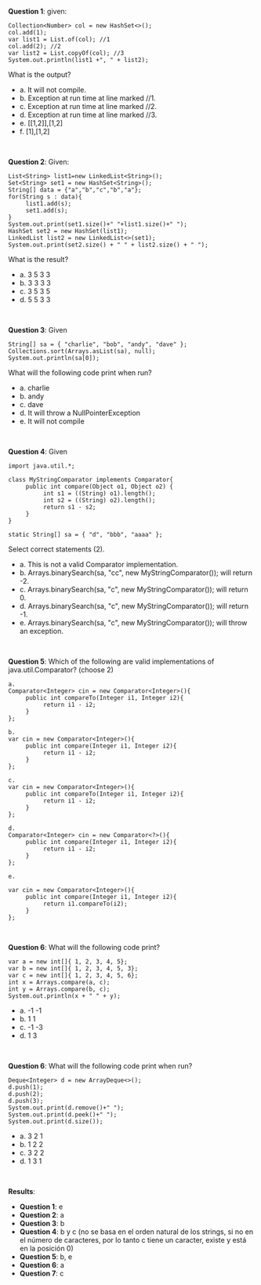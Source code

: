 **Question 1**: given:

```
Collection<Number> col = new HashSet<>();
col.add(1);
var list1 = List.of(col); //1
col.add(2); //2
var list2 = List.copyOf(col); //3
System.out.println(list1 +", " + list2);
```

What is the output?

- a. It will not compile.
- b. Exception at run time at line marked //1.
- c. Exception at run time at line marked //2.
- d. Exception at run time at line marked //3.
- e. [[1,2]],[1,2]
- f. [1],[1,2]

<br>

**Question 2**: Given:

```
List<String> list1=new LinkedList<String>();
Set<String> set1 = new HashSet<String>();
String[] data = {"a","b","c","b","a"};
for(String s : data){
     list1.add(s);
     set1.add(s);
}
System.out.print(set1.size()+" "+list1.size()+" ");
HashSet set2 = new HashSet(list1);
LinkedList list2 = new LinkedList<>(set1);
System.out.print(set2.size() + " " + list2.size() + " ");
```

What is the result?

- a. 3 5 3 3
- b. 3 3 3 3
- c. 3 5 3 5
- d. 5 5 3 3

<br>

**Question 3**: Given

```
String[] sa = { "charlie", "bob", "andy", "dave" };
Collections.sort(Arrays.asList(sa), null);
System.out.println(sa[0]);
```

What will the following code print when run?

- a. charlie
- b. andy
- c. dave
- d. It will throw a NullPointerException
- e. It will not compile

<br>

**Question 4**: Given

```
import java.util.*;

class MyStringComparator implements Comparator{
     public int compare(Object o1, Object o2) {
          int s1 = ((String) o1).length();
          int s2 = ((String) o2).length();
          return s1 - s2;
     }
}
```

```
static String[] sa = { "d", "bbb", "aaaa" };
```

Select correct statements (2).

- a. This is not a valid Comparator implementation.
- b. Arrays.binarySearch(sa, "cc", new MyStringComparator()); will return -2.
- c. Arrays.binarySearch(sa, "c", new MyStringComparator()); will return 0.
- d. Arrays.binarySearch(sa, "c", new MyStringComparator()); will return -1.
- e. Arrays.binarySearch(sa, "c", new MyStringComparator()); will throw an exception.

<br>

**Question 5**: Which of the following are valid implementations of java.util.Comparator? (choose 2)

```
a.
Comparator<Integer> cin = new Comparator<Integer>(){
     public int compareTo(Integer i1, Integer i2){
          return i1 - i2;
     }
};
```

```
b.
var cin = new Comparator<Integer>(){
     public int compare(Integer i1, Integer i2){
          return i1 - i2;
     }
};
```

```
c.
var cin = new Comparator<Integer>(){
     public int compareTo(Integer i1, Integer i2){
          return i1 - i2;
     }
};
```

```
d.
Comparator<Integer> cin = new Comparator<?>(){
     public int compare(Integer i1, Integer i2){
          return i1 - i2;
     }
};
```

```
e.

var cin = new Comparator<Integer>(){
     public int compare(Integer i1, Integer i2){
          return i1.compareTo(i2);
     }
};
```

<br>

**Question 6**: What will the following code print?

```
var a = new int[]{ 1, 2, 3, 4, 5};
var b = new int[]{ 1, 2, 3, 4, 5, 3};
var c = new int[]{ 1, 2, 3, 4, 5, 6};
int x = Arrays.compare(a, c);
int y = Arrays.compare(b, c);
System.out.println(x + " " + y);
```

- a. -1 -1
- b. 1 1
- c. -1 -3
- d. 1 3

<br>

**Question 6**: What will the following code print when run?

```
Deque<Integer> d = new ArrayDeque<>();
d.push(1);
d.push(2);
d.push(3);
System.out.print(d.remove()+" ");
System.out.print(d.peek()+" ");
System.out.print(d.size());
```

- a. 3 2 1
- b. 1 2 2
- c. 3 2 2
- d. 1 3 1

<br>

**Results**:

- **Question 1**: e
- **Question 2**: a
- **Question 3**: b
- **Question 4**: b y c (no se basa en el orden natural de los strings, si no en el número de caracteres, por lo tanto c tiene un caracter, existe y está en la posición 0)
- **Question 5**: b, e
- **Question 6**: a
- **Question 7**: c
